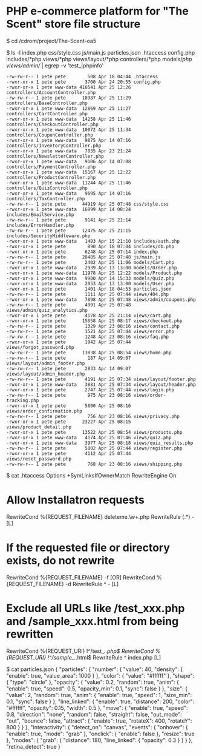 # PHP e-commerce platform for "The Scent" store file structure

$ cd /cdrom/project/The-Scent-oa5

$ ls -l index.php css/style.css js/main.js particles.json .htaccess config.php includes/*php views/*php views/layout/*php controllers/*php models/*php views/admin/* | egrep -v 'test_|phpinfo'
```
-rw-rw-r-- 1 pete pete        508 Apr 18 04:44 .htaccess
-rwxr-xr-x 1 pete pete       3700 Apr 24 20:55 config.php
-rwxr-xr-x 1 pete www-data 416541 Apr 25 12:26 controllers/AccountController.php
-rw-rw-r-- 1 pete pete      18987 Apr 25 11:29 controllers/BaseController.php
-rwxr-xr-x 1 pete www-data  12869 Apr 25 11:27 controllers/CartController.php
-rwxr-xr-x 1 pete www-data  14258 Apr 25 11:46 controllers/CheckoutController.php
-rwxr-xr-x 1 pete www-data  10072 Apr 25 11:34 controllers/CouponController.php
-rwxr-xr-x 1 pete www-data   9875 Apr 14 07:16 controllers/InventoryController.php
-rwxr-xr-x 1 pete www-data   7035 Apr 23 21:24 controllers/NewsletterController.php
-rwxr-xr-x 1 pete www-data   9106 Apr 14 07:08 controllers/PaymentController.php
-rwxr-xr-x 1 pete www-data  15167 Apr 25 12:22 controllers/ProductController.php
-rwxr-xr-x 1 pete www-data  11244 Apr 25 11:46 controllers/QuizController.php
-rwxr-xr-x 1 pete www-data   9695 Apr 14 07:16 controllers/TaxController.php
-rw-rw-r-- 1 pete pete      44919 Apr 25 07:48 css/style.css
-rwxr-xr-x 1 pete www-data  16899 Apr 14 08:24 includes/EmailService.php
-rw-rw-r-- 1 pete pete       9141 Apr 25 21:14 includes/ErrorHandler.php
-rw-rw-r-- 1 pete pete      12475 Apr 25 21:15 includes/SecurityMiddleware.php
-rwxr-xr-x 1 pete www-data   1403 Apr 15 21:10 includes/auth.php
-rwxr-xr-x 1 pete pete        890 Apr 18 07:04 includes/db.php
-rwxr-xr-x 1 pete pete       6248 Apr 25 07:14 index.php
-rw-rw-r-- 1 pete pete      28485 Apr 25 07:48 js/main.js
-rw-rw-r-- 1 pete pete       2402 Apr 25 11:06 models/Cart.php
-rwxr-xr-x 1 pete www-data   2939 Apr 13 13:00 models/Order.php
-rwxr-xr-x 1 pete www-data  11978 Apr 25 12:22 models/Product.php
-rwxr-xr-x 1 pete www-data   9900 Apr 14 15:33 models/Quiz.php
-rwxr-xr-x 1 pete www-data   2053 Apr 13 13:00 models/User.php
-rwxr-xr-x 1 pete pete       1401 Apr 18 04:53 particles.json
-rw-rw-r-- 1 pete pete       1111 Apr 25 07:44 views/404.php
-rwxr-xr-x 1 pete www-data   7898 Apr 25 07:48 views/admin/coupons.php
-rw-rw-r-- 1 pete pete       4091 Apr 25 07:48 views/admin/quiz_analytics.php
-rwxr-xr-x 1 pete pete       4178 Apr 25 21:14 views/cart.php
-rwxr-xr-x 1 pete pete      15658 Apr 25 08:17 views/checkout.php
-rw-rw-r-- 1 pete pete       1329 Apr 23 08:16 views/contact.php
-rw-rw-r-- 1 pete pete       1521 Apr 25 07:44 views/error.php
-rw-rw-r-- 1 pete pete       1248 Apr 23 08:16 views/faq.php
-rwxr-xr-x 1 pete pete       1942 Apr 25 07:44 views/forgot_password.php
-rw-rw-r-- 1 pete pete      13838 Apr 25 08:54 views/home.php
-rw-rw-r-- 1 pete pete        187 Apr 14 09:07 views/layout/admin_footer.php
-rw-rw-r-- 1 pete pete       2833 Apr 14 09:07 views/layout/admin_header.php
-rw-rw-r-- 1 pete pete       4191 Apr 25 07:34 views/layout/footer.php
-rwxr-xr-x 1 pete www-data   3881 Apr 25 07:34 views/layout/header.php
-rwxr-xr-x 1 pete pete       2747 Apr 25 07:44 views/login.php
-rw-rw-r-- 1 pete pete        975 Apr 23 08:16 views/order-tracking.php
-rwxr-xr-x 1 pete pete       5800 Apr 25 08:16 views/order_confirmation.php
-rw-rw-r-- 1 pete pete        756 Apr 23 08:16 views/privacy.php
-rwxr-xr-x 1 pete pete      23227 Apr 25 08:15 views/product_detail.php
-rwxr-xr-x 1 pete pete      13522 Apr 25 08:54 views/products.php
-rwxr-xr-x 1 pete www-data   4174 Apr 25 07:46 views/quiz.php
-rwxr-xr-x 1 pete www-data   3977 Apr 25 08:18 views/quiz_results.php
-rw-rw-r-- 1 pete pete       5002 Apr 25 07:44 views/register.php
-rwxr-xr-x 1 pete pete       4112 Apr 25 07:44 views/reset_password.php
-rw-rw-r-- 1 pete pete        768 Apr 23 08:16 views/shipping.php
```

$ cat .htaccess
Options +SymLinksIfOwnerMatch
RewriteEngine On

# Allow Installatron requests
RewriteCond %{REQUEST_FILENAME} deleteme\.\w+\.php
RewriteRule (.*) - [L]

# If the requested file or directory exists, do not rewrite
RewriteCond %{REQUEST_FILENAME} -f [OR]
RewriteCond %{REQUEST_FILENAME} -d
RewriteRule ^ - [L]

# Exclude all URLs like /test_xxx.php and /sample_xxx.html from being rewritten
RewriteCond %{REQUEST_URI} !^/test_.*\.php$
RewriteCond %{REQUEST_URI} !^/sample_.*\.html$
RewriteRule ^ index.php [L]

$ cat particles.json
{
  "particles": {
    "number": {
      "value": 40,
      "density": {
        "enable": true,
        "value_area": 1000
      }
    },
    "color": {
      "value": "#ffffff"
    },
    "shape": {
      "type": "circle"
    },
    "opacity": {
      "value": 0.2,
      "random": true,
      "anim": {
        "enable": true,
        "speed": 0.5,
        "opacity_min": 0.1,
        "sync": false
      }
    },
    "size": {
      "value": 2,
      "random": true,
      "anim": {
        "enable": true,
        "speed": 1,
        "size_min": 0.1,
        "sync": false
      }
    },
    "line_linked": {
      "enable": true,
      "distance": 200,
      "color": "#ffffff",
      "opacity": 0.15,
      "width": 0.5
    },
    "move": {
      "enable": true,
      "speed": 0.8,
      "direction": "none",
      "random": false,
      "straight": false,
      "out_mode": "out",
      "bounce": false,
      "attract": {
        "enable": true,
        "rotateX": 400,
        "rotateY": 800
      }
    }
  },
  "interactivity": {
    "detect_on": "canvas",
    "events": {
      "onhover": {
        "enable": true,
        "mode": "grab"
      },
      "onclick": {
        "enable": false
      },
      "resize": true
    },
    "modes": {
      "grab": {
        "distance": 180,
        "line_linked": {
          "opacity": 0.3
        }
      }
    }
  },
  "retina_detect": true
}
